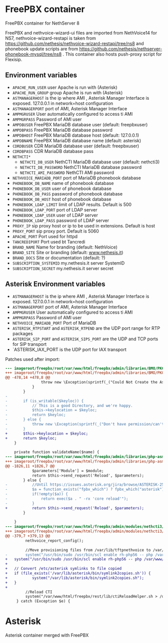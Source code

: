 # FreePBX container

FreePBX container for NethServer 8


FreePBX and nethvoice-wizard-ui files are imported from NethVoice14 for NS7, nethvoice-wizard-restapi is taken from https://github.com/nethesis/nethvoice-wizard-restapi/tree/ns8 and phonebook update scripts are from https://github.com/nethesis/nethserver-phonebook-mysql/tree/ns8 .
This container also hosts push-proxy script for Flexisip.

## Environment variables

- `APACHE_RUN_USER` user Apache is run with (Asterisk)
- `APACHE_RUN_GROUP` group Apache is run with (Asterisk)
- `ASTMANAGERHOST` is the ip where AMI , Asterisk Manager Interface is exposed. 127.0.0.1 in network=host configuration
- `ASTMANAGERPORT` port of AMI, Asterisk Manager Interface
- `AMPMGRUSER` User automatically configured to access ti AMI
- `AMPMGRPASS` Password of AMI user
- `AMPDBUSER` FreePBX MariaDB database user (default: freepbxuser)
- `AMPDBPASS` FreePBX MariaDB database password
- `AMPDBHOST` FreePBX MariaDB database host (default: 127.0.0.1)
- `AMPDBNAME` FreePBX MariaDB database name (default: asterisk)
- `CDRDBUSER` CDR MariaDB database user (default: freepbxuser)
- `CDRDBPASS` CDR MariaDB database pass
- `NETHCTI*`
    - `NETHCTI_DB_USER` NethCTI MariaDB database user (default: nethcti3)
    - `NETHCTI_DB_PASSWORD` NethCTI MariaDB database password
    - `NETHCTI_AMI_PASSWORD` NethCTI AMI password 
- `NETHVOICE_MARIADB_PORT` port of MariaDB phonebook database
- `PHONEBOOK_DB_NAME` name of phonebook database
- `PHONEBOOK_DB_USER` user of phonebook database
- `PHONEBOOK_DB_PASS` password of phonebook database
- `PHONEBOOK_DB_HOST` host of phonebook database
- `PHONEBOOK_LDAP_LIMIT` limit of LDAP results. Default is 500
- `PHONEBOOK_LDAP_PORT` port of LDAP server
- `PHONEBOOK_LDAP_USER` user of LDAP server
- `PHONEBOOK_LDAP_PASS` password of LDAP server
- `PROXY_IP` sip proxy host or ip to be used in extensions. Default is host
- `PROXY_PORT` sip proxy port. Default is 5060
- `APACHE_PORT` Port used for httpd
- `TANCREDIPORT` Port used bt Tancredi
- `BRAND_NAME` Name for branding (default: NethVoice)
- `BRAND_SITE` Site or branding (default: www.nethesis.it)
- `BRAND_DOCS` Site or documentation (default: ?)
- `SUBSCRIPTION_SYSTEMID` my.nethesis.it server SystemID
- `SUBSCRIPTION_SECRET` my.nethesis.it server secret

## Asterisk Environment variables

- `ASTMANAGERHOST` is the ip where AMI , Asterisk Manager Interface is exposed. 127.0.0.1 in network=host configuration
- `ASTMANAGERPORT` port of AMI, Asterisk Manager Interface
- `AMPMGRUSER` User automatically configured to access ti AMI
- `AMPMGRPASS` Password of AMI user
- `NETHVOICE_MARIADB_PORT` Port of MariaDB
- `ASTERISK_RTPSTART` and `ASTERISK_RTPEND` are the UDP port range for RTP packages
- `ASTERISK_SIP_PORT` and `ASTERISK_SIPS_PORT` are the UDP and TCP ports for SIP transport
- `ASTERISK_IAX_PORT is the UDP port for IAX transport


Patches used after import:
```diff
--- imageroot/freepbx/root/var/www/html/freepbx/admin/libraries/BMO/PKCS.class.php.ori	2022-09-16 10:13:24.195498228 +0200
+++ imageroot/freepbx/root/var/www/html/freepbx/admin/libraries/BMO/PKCS.class.php	2022-09-16 10:12:58.523530475 +0200
@@ -478,14 +478,8 @@
 				throw new \Exception(sprintf(_("Could Not Create the Asterisk Keys Folder: %s"),$keyloc));
 			}
 		}
-
-		if (is_writable($keyloc)) {
-			// This is a good Directory, and we're happy.
-			$this->keylocation = $keyloc;
-			return $keyloc;
-		} else {
-			throw new \Exception(sprintf(_("Don't have permission/can't write to: %s"),$keyloc));
-		}
+		$this->keylocation = $keyloc;
+		return $keyloc;
 	}
 
 	private function validateName($name) {
--- imageroot/freepbx/root/var/www/html/freepbx/admin/libraries/php-asmanager.php.ori	2022-09-16 10:13:45.319471792 +0200
+++ imageroot/freepbx/root/var/www/html/freepbx/admin/libraries/php-asmanager.php	2022-09-16 10:12:34.739560437 +0200
@@ -1826,11 +1826,7 @@
 			$parameters['Module'] = $module;
 			return $this->send_request('Reload', $parameters);
 		} else {
-			//Until https://issues.asterisk.org/jira/browse/ASTERISK-25996 is fixed
-			$a = function_exists("fpbx_which") ? fpbx_which("asterisk") : "asterisk";
-			if(!empty($a)) {
-				return exec($a . " -rx 'core reload'");
-			}
+			return $this->send_request('Reload', $parameters);
 		}
 
 	}
--- imageroot/freepbx/root/var/www/html/freepbx/admin/modules/nethcti3/functions.inc.php.ori	2022-10-10 16:54:14.781108751 +0200
+++ imageroot/freepbx/root/var/www/html/freepbx/admin/modules/nethcti3/functions.inc.php	2022-10-10 17:00:32.984459476 +0200
@@ -379,7 +379,13 @@
         nethvoice_report_config();
 
         //Move provisioning files from /var/lib/tftpnethvoice to /var/lib/tftpboot
-        system("/usr/bin/sudo /usr/bin/scl enable rh-php56 -- php /var/www/html/freepbx/rest/lib/moveProvisionFiles.php");
+	system("/usr/bin/sudo /usr/bin/scl enable rh-php56 -- php /var/www/html/freepbx/rest/lib/moveProvisionFiles.php");
+
+	// Convert /etc/asterisk symlinks to file copied
+	if (file_exists('/var/lib/asterisk/bin/symlink2copies.sh')) {
+	        system("/var/lib/asterisk/bin/symlink2copies.sh");
+	}
+
         //Reload CTI
         system("/var/www/html/freepbx/rest/lib/ctiReloadHelper.sh > /dev/null 2>&1 &");
     } catch (Exception $e) {
```


# Asterisk

Asterisk container merged with FreePBX
